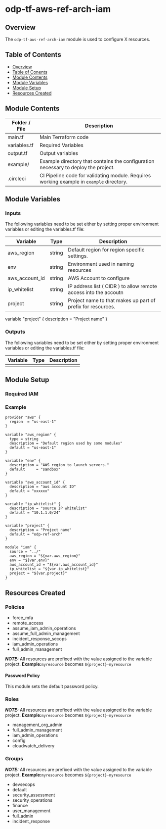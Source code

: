 # odp-tf-aws-ref-arch-iam

## Overview <a name="s1"></a>

The `odp-tf-aws-ref-arch-iam`  module is used to configure X resources.

## Table of Contents <a name="s2"></a>

* [Overview](#s1)
* [Table of Conents](#s2)
* [Module Contents](#s3)
* [Module Variables](#s4)
* [Module Setup](#s5)
* [Resources Created](#s6)


## Module Contents <a name="s3"></a>


| Folder / File      |  Description  |
|---          |---    |
| main.tf   |   Main Terraform code |
| variables.tf   |   Required Variables |
| output.tf   |   Output variables |
| example/      |  Example directory that contains the configuration necessary to deploy the project. |
| .circleci   | CI Pipeline code for validating module.  Requires working example in `example` directory. |


## Module Variables  <a name="s4"></a>


### Inputs

The following variables need to be set either by setting proper environment variables or editing the variables.tf file:

| Variable      |  Type  |  Description  |
|---          |---        |---  | 
| aws_region  |  string |   Default region for region specific settings. |
| env         |  string | Environment used in naming resources |
| aws_account_id | string | AWS Account to configure |
| ip_whitelist | string | IP address list ( CIDR ) to allow remote access into the accoutn
| project| string | Project name to that makes up part of prefix for resources. |


variable "project" {
  description = "Project name"
}


### Outputs

The following variables need to be set either by setting proper environment variables or editing the variables.tf file:

| Variable      |  Type  |  Description  |
|---          |---        |---  | 
|   |   |    |

## Module Setup <a name="s5"></a>


### Required IAM


### Example


```
provider "aws" {
  region  = "us-east-1"
}

variable "aws_region" {
  type = string
  description = "Default region used by some modules"
  default = "us-east-1"
}

variable "env" {
  description = "AWS region to launch servers."
  default     = "sandbox"
}

variable "aws_account_id" {
  description = "aws account ID"
  default = "xxxxxx"
}

variable "ip_whitelist" {
  description = "source IP whitelist"
  default = "10.1.1.0/24"
}

variable "project" {
  description = "Project name"
  default = "odp-ref-arch"
}

module "iam" {
  source = "../"
  aws_region = "${var.aws_region}"
  env = "${var.env}"
  aws_account_id = "${var.aws_account_id}"
  ip_whitelist = "${var.ip_whitelist}"
  project = "${var.project}"
}

```

## Resources Created <a name="s6"></a>

### Policies

* force_mfa
* remote_access
* assume_iam_admin_operations
* assume_full_admin_management
* incident_response_secops
* iam_admin_operations
* full_admin_management


***NOTE:*** All resources are prefixed with the value assigned to the variable project.  <b>Example:</b>`myresource` becomes `${project}-myresource`

#### Password Policy

This module sets the default password policy.

### Roles

***NOTE:*** All resources are prefixed with the value assigned to the variable project.  <b>Example:</b>`myresource` becomes `${project}-myresource`

* management_org_admin
* full_admin_management
* iam_admin_operations
* config
* cloudwatch_delivery


### Groups

***NOTE:*** All resources are prefixed with the value assigned to the variable project.  <b>Example:</b>`myresource` becomes `${project}-myresource`

* devsecops
* default
* security_assessment
* security_operations
* finance
* user_management
* full_admin
* incident_response

